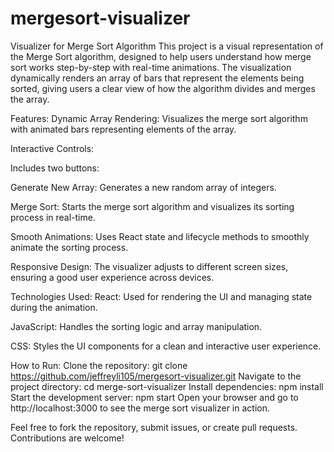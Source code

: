 # mergesort-visualizer
Visualizer for Merge Sort Algorithm
This project is a visual representation of the Merge Sort algorithm, designed to help users understand how merge sort works step-by-step with real-time animations. The visualization dynamically renders an array of bars that represent the elements being sorted, giving users a clear view of how the algorithm divides and merges the array.

Features:
Dynamic Array Rendering: Visualizes the merge sort algorithm with animated bars representing elements of the array.

Interactive Controls: 

Includes two buttons:

Generate New Array: Generates a new random array of integers.

Merge Sort: Starts the merge sort algorithm and visualizes its sorting process in real-time.

Smooth Animations: Uses React state and lifecycle methods to smoothly animate the sorting process.

Responsive Design: The visualizer adjusts to different screen sizes, ensuring a good user experience across devices.

Technologies Used:
React: Used for rendering the UI and managing state during the animation.

JavaScript: Handles the sorting logic and array manipulation.

CSS: Styles the UI components for a clean and interactive user experience.

How to Run:
Clone the repository: git clone https://github.com/jeffreyli105/mergesort-visualizer.git
Navigate to the project directory: cd merge-sort-visualizer
Install dependencies: npm install
Start the development server: npm start
Open your browser and go to http://localhost:3000 to see the merge sort visualizer in action.

Feel free to fork the repository, submit issues, or create pull requests. Contributions are welcome!
